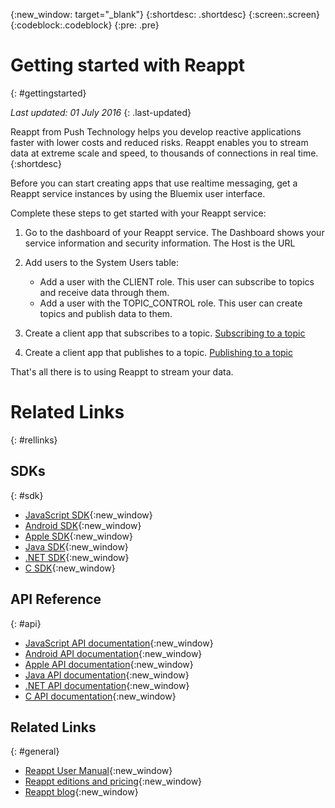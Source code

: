 {:new_window: target="_blank"}
{:shortdesc: .shortdesc}
{:screen:.screen}
{:codeblock:.codeblock}
{:pre: .pre}

# Getting started with Reappt
{: #gettingstarted}

*Last updated: 01 July 2016*
{: .last-updated}


Reappt from Push Technology helps you develop reactive applications faster with lower costs and reduced risks. Reappt enables you to stream data at extreme scale and speed, to thousands of connections in real time.
{:shortdesc}


Before you can start creating apps that use realtime messaging, get a Reappt service instances by using the Bluemix user interface.


Complete these steps to get started with your Reappt service:


1. Go to the dashboard of your Reappt service.
   The Dashboard shows your service information and security information. The Host is the URL

2. Add users to the System Users table:
   *  Add a user with the CLIENT role.
      This user can subscribe to topics and receive data through them.
   *  Add a user with the TOPIC_CONTROL role.
      This user can create topics and publish data to them. 

3. Create a client app that subscribes to a topic.
   [Subscribing to a topic](./reappt_subscriber.html)

4. Create a client app that publishes to a topic.
   [Publishing to a topic](./reappt_publisher.html)


That's all there is to using Reappt to stream your data.


# Related Links
{: #rellinks}


## SDKs
{: #sdk}

* [JavaScript SDK](http://developer.reappt.io/clients/js){:new_window}
* [Android SDK](http://developer.reappt.io/clients/android){:new_window}
* [Apple SDK](http://developer.reappt.io/clients/apple){:new_window}
* [Java SDK](http://developer.reappt.io/clients/java){:new_window}
* [.NET SDK](http://developer.reappt.io/clients/dotnet){:new_window}
* [C SDK](http://developer.reappt.io/clients/c){:new_window}


## API Reference
{: #api}

* [JavaScript API documentation](http://developer.reappt.io/docs/js){:new_window}
* [Android API documentation](http://developer.reappt.io/docs/android){:new_window}
* [Apple API documentation](http://developer.reappt.io/docs/apple){:new_window}
* [Java API documentation](http://developer.reappt.io/docs/java){:new_window}
* [.NET API documentation](http://developer.reappt.io/docs/dotnet){:new_window}
* [C API documentation](http://developer.reappt.io/docs/c){:new_window}


## Related Links
{: #general}

* [Reappt User Manual](http://developer.reappt.io/docs/manual/html/){:new_window}
* [Reappt editions and pricing](https://www.reappt.io/pricing){:new_window}
* [Reappt blog](https://www.reappt.io/blog/){:new_window}
